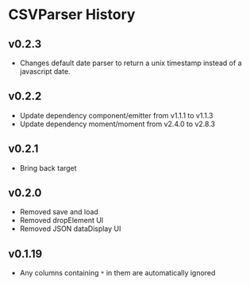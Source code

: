 # CSVParser History

## v0.2.3
* Changes default date parser to return a unix timestamp instead of a javascript date.

## v0.2.2
* Update dependency component/emitter from v1.1.1 to v1.1.3
* Update dependency moment/moment from v2.4.0 to v2.8.3

## v0.2.1
* Bring back target

## v0.2.0
* Removed save and load
* Removed dropElement UI
* Removed JSON dataDisplay UI

## v0.1.19
* Any columns containing `*` in them are automatically ignored
